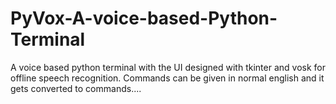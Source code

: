 # PyVox-A-voice-based-Python-Terminal


A voice based python terminal with the UI designed with tkinter and vosk for offline speech recognition. Commands can be given in normal english and it gets converted to commands....
